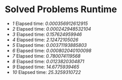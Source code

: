 Solved Problems Runtime
=========================

- *1*   Elapsed time: *0.000356912612915*
- *2*   Elapsed time: *0.000242948532104*
- *3*   Elapsed time: *0.157624959946*
- *4*   Elapsed time: *2.12472105026*
- *5*   Elapsed time: *0.00371193885803*
- *6*   Elapsed time: *0.000802040100098*
- *7*   Elapsed time: *0.780074119568*
- *8*   Elapsed time: *0.0123820304871*
- *9*   Elapsed time: *14.6775939465*
- *10*  Elapsed time: *25.3259310722*

